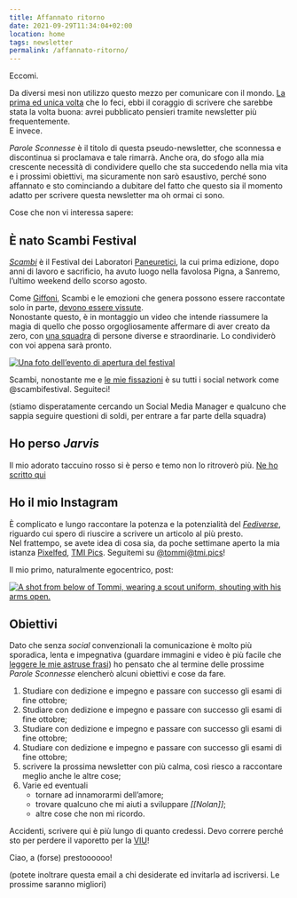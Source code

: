 ```yaml
---
title: Affannato ritorno
date: 2021-09-29T11:34:04+02:00
location: home
tags: newsletter
permalink: /affannato-ritorno/
---
```

Eccomi.

Da diversi mesi non utilizzo questo mezzo per comunicare con il mondo. [La prima ed unica volta](/la-volta-buona 'È la volta buona') che lo feci, ebbi il coraggio di scrivere che sarebbe stata la volta buona: avrei pubblicato pensieri tramite newsletter più frequentemente.  
E invece.

<cite>Parole Sconnesse</cite> è il titolo di questa pseudo-newsletter, che sconnessa e discontinua si proclamava e tale rimarrà. Anche ora, do sfogo alla mia crescente necessità di condividere quello che sta succedendo nella mia vita e i prossimi obiettivi, ma sicuramente non sarò esaustivo, perché sono affannato e sto cominciando a dubitare del fatto che questo sia il momento adatto per scrivere questa newsletter ma oh ormai ci sono.

Cose che non vi interessa sapere:

## È nato Scambi Festival

<cite>[Scambi](https://scambi.org 'Sito ufficiale di Scambi Festival')</cite> è il Festival dei Laboratori [Paneuretici](https://scambi.org/paneuretico 'Cosa vuol dire “paneuretico„'), la cui prima edizione, dopo anni di lavoro e sacrificio, ha avuto luogo nella favolosa Pigna, a Sanremo, l’ultimo weekend dello scorso agosto.

Come [Giffoni](https://tommi.space/cose#giffoni-film-festival 'Giffoni Film Festival fra le cose che faccio'), Scambi e le emozioni che genera possono essere raccontate solo in parte, <u>devono essere vissute</u>.  
Nonostante questo, è in montaggio un video che intende riassumere la magia di quello che posso orgogliosamente affermare di aver creato da zero, con [una squadra](https://scambi.org/chi-siamo 'Chi siamo - Scambi') di persone diverse e straordinarie. Lo condividerò con voi appena sarà pronto.

[![Una foto dell’evento di apertura del festival](https://buttondown.s3.amazonaws.com/images/61d9a3c2-1035-4267-a25c-3d59856ed6c2.jpg)](https://instagram.com/scambifestival)

Scambi, nonostante me e [le mie fissazioni](https://quitsocialmedia.club/tuffo 'Quit Social Media') è su tutti i social network come @scambifestival. Seguiteci!

(stiamo disperatamente cercando un Social Media Manager e qualcuno che sappia seguire questioni di soldi, per entrare a far parte della squadra)

## Ho perso <cite>Jarvis</cite>

Il mio adorato taccuino rosso si è perso e temo non lo ritroverò più.
[Ne ho scritto qui](https://tommi.space/jarvis 'Ode a Jarvis')

## Ho il mio Instagram

È complicato e lungo raccontare la potenza e la potenzialità del [*Fediverse*](https://it.wikipedia.org/wiki/Fediverso '“Fediverso„ su Wikipedia'), riguardo cui spero di riuscire a scrivere un articolo al più presto.  
Nel frattempo, se avete idea di cosa sia, da poche settimane aperto la mia istanza [Pixelfed](https://pixelfed.org 'Pixelfed official website'), [TMI Pics](https://tmi.pics 'TMI Pics'). Seguitemi su [@tommi@tmi.pics](https://tmi.pics/tommi '@tommi su TMI Pics')!

Il mio primo, naturalmente egocentrico, post:


<a href='https://tmi.pics/p/tommi/347321344124174340' target='_blank' title='A shot from below of Tommi, wearing a scout uniform, shouting with his arms open.'>
  <img src='https://tmi.pics/storage/m/_v2/342068457308819456/1672d1d81-1ab3fb/EradyVAqz1bF/1Dzyl2ZNhYsHfPazJ1IKPx57bPPZyxTn2DeuhwBR.jpg' alt='A shot from below of Tommi, wearing a scout uniform, shouting with his arms open.' />
</a>

## Obiettivi

Dato che senza *social* convenzionali la comunicazione è molto più sporadica, lenta e impegnativa (guardare immagini e video è più facile che [leggere le mie astruse frasi](https://tommi.space/Sono-innamorato '“Sono innamorato„ su tommi.space')) ho pensato che al termine delle prossime <cite>Parole Sconnesse</cite> elencherò alcuni obiettivi e cose da fare.

1. Studiare con dedizione e impegno e passare con successo gli esami di fine ottobre;
1. Studiare con dedizione e impegno e passare con successo gli esami di fine ottobre;
1. Studiare con dedizione e impegno e passare con successo gli esami di fine ottobre;
1. Studiare con dedizione e impegno e passare con successo gli esami di fine ottobre;
1. scrivere la prossima newsletter con più calma, così riesco a raccontare meglio anche le altre cose;
1. Varie ed eventuali
	- tornare ad innamorarmi dell’amore;
	- trovare qualcuno che mi aiuti a sviluppare <cite>[[Nolan]]</cite>;
	- altre cose che non mi ricordo.

Accidenti, scrivere qui è più lungo di quanto credessi. Devo correre perché sto per perdere il vaporetto per la [VIU](https://univiu.org 'Venice International University')!

Ciao,
a (forse) prestoooooo!

(potete inoltrare questa email a chi desiderate ed invitarlǝ ad iscriversi. Le prossime saranno migliori)